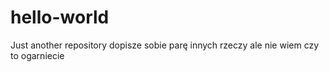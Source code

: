 # hello-world
Just another repository
 dopisze sobie parę innych rzeczy ale nie wiem czy to ogarniecie
